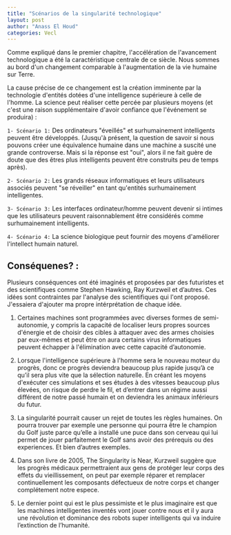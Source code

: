 ```yaml
---
title: "Scénarios de la singularité technologique"
layout: post
author: "Anass El Houd"
categories: Vecl
---
```


Comme expliqué dans le premier chapitre, l'accélération de l'avancement technologique a été la caractéristique centrale de ce siècle. Nous sommes au bord d'un changement comparable à l'augmentation de la vie humaine sur Terre. 

La cause précise de ce changement est la création imminente par la technologie d'entités dotées d'une intelligence supérieure à celle de l'homme. La science peut réaliser cette percée par plusieurs moyens (et c'est une raison supplémentaire d'avoir confiance que l'événement se produira) :

```1- Scénario 1:``` Des ordinateurs "éveillés" et surhumainement intelligents peuvent être développés. (Jusqu'à présent, la question de savoir si nous pouvons créer une équivalence humaine dans une machine a suscité une grande controverse. Mais si la réponse est "oui", alors il ne fait guère de doute que des êtres plus intelligents peuvent être construits peu de temps après).

```2- Scénario 2:``` Les grands réseaux informatiques et leurs utilisateurs associés peuvent "se réveiller" en tant qu'entités surhumainement intelligentes.

```3- Scénario 3:``` Les interfaces ordinateur/homme peuvent devenir si intimes que les utilisateurs peuvent raisonnablement être considérés comme surhumainement intelligents.

```4- Scénario 4:``` La science biologique peut fournir des moyens d'améliorer l'intellect humain naturel.



## Conséquenes? : 

Plusieurs conséquences ont été imaginés et proposées par des futuristes et des scientifiques comme Stephen Hawking, Ray Kurzweil et d’autres. Ces idées sont contraintes par l'analyse des scientifiques qui l'ont proposé. J'essaiera d'ajouter ma propre intérprétation de chaque idée.

1.	Certaines machines sont programmées avec diverses formes de semi-autonomie, y compris la capacité de localiser leurs propres sources d'énergie et de choisir des cibles à attaquer avec des armes choisies par eux-mêmes et peut être on aura certains virus informatiques peuvent échapper à l'élimination avec cette capacité d’autonomie.

2.	Lorsque l'intelligence supérieure à l'homme sera le nouveau moteur du progrès, donc ce progrès deviendra beaucoup plus rapide jusqu’à ce qu’il sera plus vite que la sélection naturelle. En créant les moyens d'exécuter ces simulations et ses études à des vitesses beaucoup plus élevées, on risque de perdre le fil, et d’entrer dans un régime aussi différent de notre passé humain et on deviendra les animaux inférieurs du futur.

4.	La singularité pourrait causer un rejet de toutes les règles humaines. On pourra trouver par exemple une personne qui pourra être le champion du Golf juste parce qu’elle a installé une puce dans son cerveau qui lui permet de jouer parfaitement le Golf sans avoir des prérequis ou des experiences. Et bien d’autres  exemples. 

5.	Dans son livre de 2005, The Singularity is Near, Kurzweil suggère que les progrès médicaux permettraient aux gens de protéger leur corps des effets du vieillissement, on peut par exemple réparer et remplacer continuellement les composants défectueux de notre corps et changer complétement notre espece.

6.	Le dernier point qui est le plus pessimiste et le plus imaginaire est que les machines intelligentes inventés vont jouer contre nous et il y aura une révolution et dominance des robots super intelligents qui va induire l’extinction de l’humanité.

